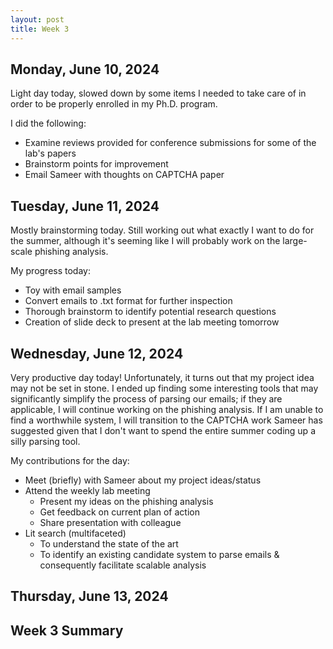 ```yaml
---
layout: post
title: Week 3
---
```


## Monday, June 10, 2024

Light day today, slowed down by some items I needed to take care of in order to be properly enrolled in my Ph.D. program.

I did the following:

- Examine reviews provided for conference submissions for some of the lab's papers
- Brainstorm points for improvement
- Email Sameer with thoughts on CAPTCHA paper

## Tuesday, June 11, 2024

Mostly brainstorming today. Still working out what exactly I want to do for the summer, although it's seeming like I will probably work on the large-scale phishing analysis.

My progress today:

- Toy with email samples
- Convert emails to .txt format for further inspection
- Thorough brainstorm to identify potential research questions
- Creation of slide deck to present at the lab meeting tomorrow

## Wednesday, June 12, 2024

Very productive day today! Unfortunately, it turns out that my project idea may not be set in stone. I ended up finding some interesting tools that may significantly simplify the process of parsing our emails; if they are applicable, I will continue working on the phishing analysis. If I am unable to find a worthwhile system, I will transition to the CAPTCHA work Sameer has suggested given that I don't want to spend the entire summer coding up a silly parsing tool.

My contributions for the day:

- Meet (briefly) with Sameer about my project ideas/status
- Attend the weekly lab meeting
  - Present my ideas on the phishing analysis
  - Get feedback on current plan of action
  - Share presentation with colleague
- Lit search (multifaceted)
  - To understand the state of the art
  - To identify an existing candidate system to parse emails & consequently facilitate scalable analysis

## Thursday, June 13, 2024

## Week 3 Summary